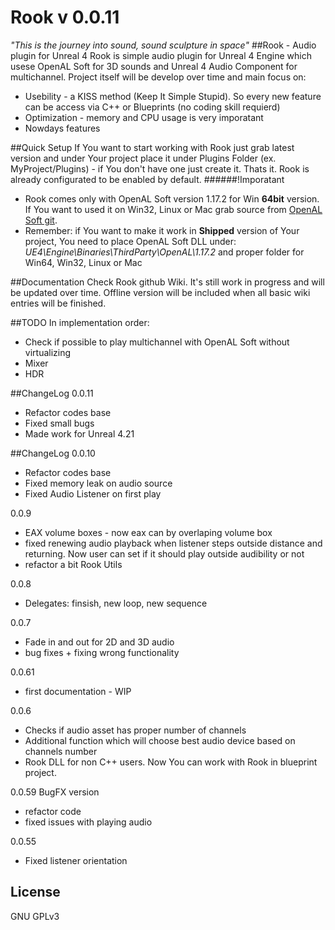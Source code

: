 # Rook v 0.0.11
*"This is the journey into sound, sound sculpture in space"*
##Rook - Audio plugin for Unreal 4
Rook is simple audio plugin for Unreal 4 Engine which usese OpenAL Soft for 3D sounds and Unreal 4 Audio Component for multichannel.
Project itself will be develop over time and main focus on:
- Usebility - a KISS method (Keep It Simple Stupid). So every new feature can be access via C++ or Blueprints (no coding skill requierd)
- Optimization - memory and CPU usage is very imporatant
- Nowdays features

##Quick Setup
If You want to start working with Rook just grab latest version and under Your project place it under Plugins Folder (ex. MyProject/Plugins) - if You don't have one just create it. Thats it. Rook is already configurated to be enabled by default. 
######!Imporatant
- Rook comes only with OpenAL Soft version 1.17.2 for Win **64bit** version. If You want to used it on Win32, Linux or Mac grab source from [OpenAL Soft git](http://repo.or.cz/w/openal-soft.git).
- Remember: if You want to make it work in **Shipped** version of Your project, You need to place OpenAL Soft DLL under: *UE4\Engine\Binaries\ThirdParty\OpenAL\1.17.2* and proper folder for Win64, Win32, Linux or Mac

##Documentation
Check Rook github Wiki. It's still work in progress and will be updated over time. Offline version will be included when all basic wiki entries will be finished.

##TODO
In implementation order:
- Check if possible to play multichannel with OpenAL Soft without virtualizing
- Mixer
- HDR

##ChangeLog
0.0.11
- Refactor codes base
- Fixed small bugs
- Made work for Unreal 4.21

##ChangeLog
0.0.10
- Refactor codes base
- Fixed memory leak on audio source
- Fixed Audio Listener on first play

0.0.9
- EAX volume boxes - now eax can by overlaping volume box
- fixed renewing audio playback when listener steps outside distance and returning. Now user can set if it should play outside audibility or not
- refactor a bit Rook Utils 

0.0.8
- Delegates: finsish, new loop, new sequence 

0.0.7
- Fade in and out for 2D and 3D audio
- bug fixes + fixing wrong functionality

0.0.61
- first documentation - WIP

0.0.6
- Checks if audio asset has proper number of channels
- Additional function which will choose best audio device based on channels number
- Rook DLL for non C++ users. Now You can work with Rook in blueprint project. 

0.0.59
BugFX version
- refactor code
- fixed issues with playing audio 

0.0.55
- Fixed listener orientation

## License
GNU GPLv3
